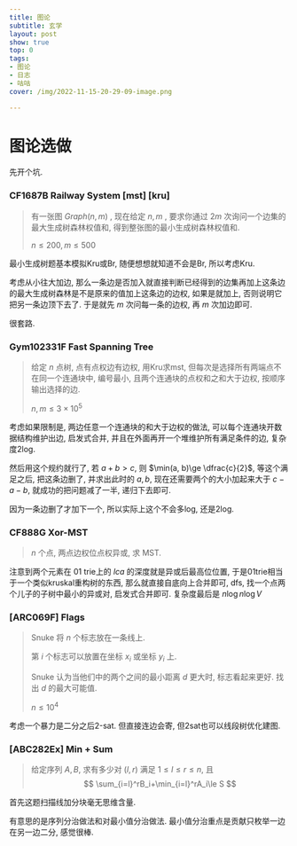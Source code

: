 ```yaml
---
title: 图论
subtitle: 玄学
layout: post
show: true
top: 0
tags: 
- 图论
- 日志
- 咕咕
cover: /img/2022-11-15-20-29-09-image.png

---
```


# 图论选做

先开个坑.

### CF1687B Railway System [mst] [kru]

> 有一张图 $Graph(n, m)$ , 现在给定 $n, m$ , 要求你通过 $2m$ 次询问一个边集的最大生成树森林权值和, 得到整张图的最小生成树森林权值和.
> 
> $n\le 200, m\le 500$

最小生成树题基本模拟Kru或Br, 随便想想就知道不会是Br, 所以考虑Kru.

考虑从小往大加边, 那么一条边是否加入就直接判断已经得到的边集再加上这条边的最大生成树森林是不是原来的值加上这条边的边权, 如果是就加上, 否则说明它把另一条边顶下去了. 于是就先 $m$ 次问每一条的边权, 再 $m$ 次加边即可.

很套路.

### Gym102331F Fast Spanning Tree

> 给定 $n$ 点树, 点有点权边有边权, 用Kru求mst, 但每次是选择所有两端点不在同一个连通块中, 编号最小, 且两个连通块的点权和之和大于边权, 按顺序输出选择的边.
> 
> $n, m\le 3\times 10^5$

考虑如果限制是, 两边任意一个连通块的和大于边权的做法, 可以每个连通块开数据结构维护出边, 启发式合并, 并且在外面再开一个堆维护所有满足条件的边, 复杂度2log.

然后用这个规约就行了, 若 $a+b>c$, 则 $\min(a, b)\ge \dfrac{c}{2}$, 等这个满足之后, 把这条边删了, 并求出此时的 $a, b$, 现在还需要两个的大小加起来大于 $c-a-b$, 就成功的把问题减了一半, 递归下去即可.

因为一条边删了才加下一个, 所以实际上这个不会多log, 还是2log.

### CF888G Xor-MST

> $n$ 个点, 两点边权位点权异或, 求 MST.

注意到两个元素在 $01$ trie上的 $lca$ 的深度就是异或后最高位位置, 于是01trie相当于一个类似kruskal重构树的东西, 那么就直接自底向上合并即可, dfs, 找一个点两个儿子的子树中最小的异或对, 启发式合并即可. 复杂度最后是 $n\log n\log V$ 

### [ARC069F] Flags

> Snuke 将 $n$ 个标志放在一条线上.
> 
> 第 $i$ 个标志可以放置在坐标 $x_i$ 或坐标 $y_i$ 上.
> 
> Snuke 认为当他们中的两个之间的最小距离 $d$ 更大时, 标志看起来更好. 找出 $d$ 的最大可能值.
> 
> $n\le 10^4$

考虑一个暴力是二分之后2-sat. 但直接连边会寄, 但2sat也可以线段树优化建图.

### [ABC282Ex] Min + Sum

> 给定序列 $A, B$, 求有多少对 $(l, r)$ 满足 $1\le l\le r\le n$, 且 
> $$
> \sum_{i=l}^rB_i+\min_{i=l}^rA_i\le S
> $$

首先这题扫描线加分块毫无思维含量.

有意思的是序列分治做法和对最小值分治做法. 最小值分治重点是贡献只枚举一边在另一边二分, 感觉很棒.